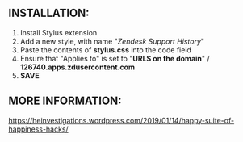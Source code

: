## INSTALLATION:

1. Install Stylus extension
2. Add a new style, with name "_Zendesk Support History_"
3. Paste the contents of **stylus.css** into the code field
4. Ensure that "Applies to" is set to "**URLS on the domain**" / **126740.apps.zdusercontent.com**
5. **SAVE**

## MORE INFORMATION:
https://heinvestigations.wordpress.com/2019/01/14/happy-suite-of-happiness-hacks/

